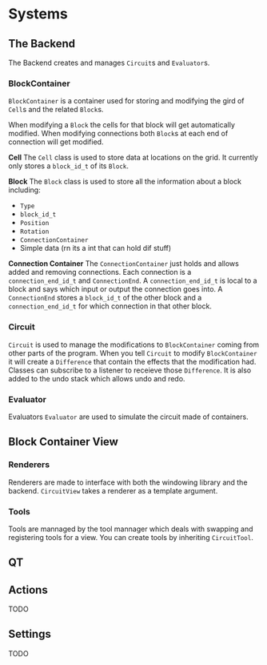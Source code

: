 # Systems

## The Backend

The Backend creates and manages `Circuit`s and `Evaluator`s.

### BlockContainer
`BlockContainer` is a container used for storing and modifying the gird of `Cell`s and the related `Block`s.

When modifying a `Block` the cells for that block will get automatically modified.
When modifying connections both `Block`s at each end of connection will get modified.

**Cell**
The `Cell` class is used to store data at locations on the grid.
It currently only stores a `block_id_t` of its `Block`.

**Block**
The `Block` class is used to store all the information about a block including:
- `Type`
- `block_id_t`
- `Position`
- `Rotation`
- `ConnectionContainer`
- Simple data (rn its a int that can hold dif stuff)

**Connection Container**
The `ConnectionContainer` just holds and allows added and removing connections.
Each connection is a `connection_end_id_t` and `ConnectionEnd`.
A `connection_end_id_t` is local to a block and says which input or output the connection goes into.
A `ConnectionEnd` stores a `block_id_t` of the other block and a `connection_end_id_t` for which connection in that other block.

### Circuit
`Circuit` is used to manage the modifications to `BlockContainer` coming from other parts of the program.
When you tell `Circuit` to modify `BlockContainer` it will create a `Difference` that contain the effects that the modification had.
Classes can subscribe to a listener to receieve those `Difference`. It is also added to the undo stack which allows undo and redo.

### Evaluator
Evaluators `Evaluator` are used to simulate the circuit made of containers.

## Block Container View

### Renderers

Renderers are made to interface with both the windowing library and the backend. `CircuitView` takes a renderer as a template argument.

### Tools

Tools are mannaged by the tool mannager which deals with swapping and registering tools for a view. You can create tools by inheriting `CircuitTool`.

## QT

## Actions

TODO

## Settings

TODO
